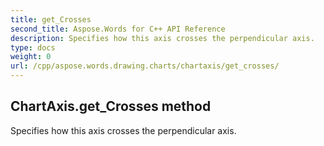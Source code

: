 ```yaml
---
title: get_Crosses
second_title: Aspose.Words for C++ API Reference
description: Specifies how this axis crosses the perpendicular axis. 
type: docs
weight: 0
url: /cpp/aspose.words.drawing.charts/chartaxis/get_crosses/
---
```

## ChartAxis.get_Crosses method


Specifies how this axis crosses the perpendicular axis. 

